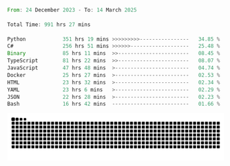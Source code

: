 <!--START_SECTION:waka-->

```rust
From: 24 December 2023 - To: 14 March 2025

Total Time: 991 hrs 27 mins

Python            351 hrs 19 mins >>>>>>>>>----------------   34.85 %
C#                256 hrs 51 mins >>>>>>-------------------   25.48 %
Binary            85 hrs 11 mins  >>-----------------------   08.45 %
TypeScript        81 hrs 22 mins  >>-----------------------   08.07 %
JavaScript        47 hrs 48 mins  >------------------------   04.74 %
Docker            25 hrs 27 mins  >------------------------   02.53 %
HTML              23 hrs 32 mins  >------------------------   02.34 %
YAML              23 hrs 6 mins   >------------------------   02.29 %
JSON              22 hrs 28 mins  >------------------------   02.23 %
Bash              16 hrs 42 mins  -------------------------   01.66 %
```

<!--END_SECTION:waka-->


<picture>
  <source media="(prefers-color-scheme: dark)" srcset="https://raw.githubusercontent.com/jeerawut97/jeerawut97/output/github-contribution-grid-snake.svg">
  <img alt="github contribution grid snake animation" src="https://raw.githubusercontent.com/jeerawut97/jeerawut97/output/github-contribution-grid-snake.svg">
</picture>
